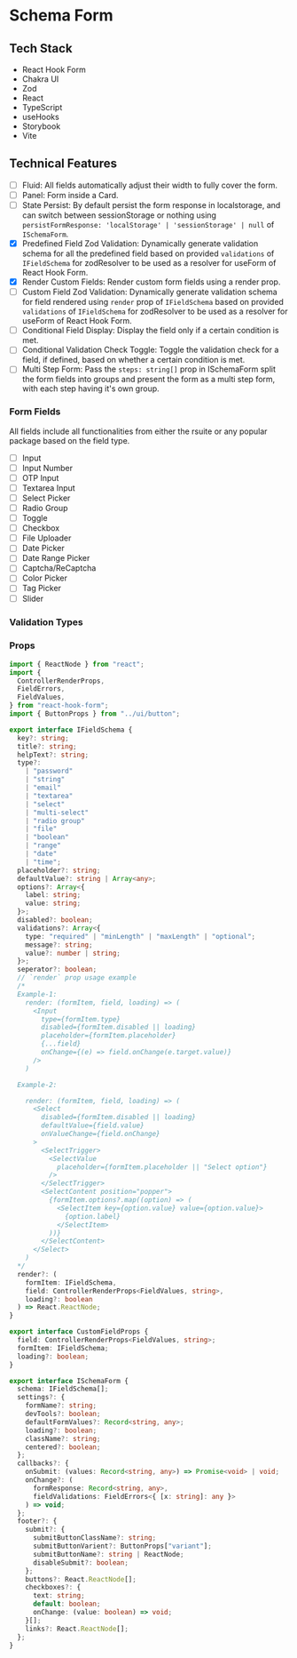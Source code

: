 # Schema Form

## Tech Stack

- React Hook Form
- Chakra UI
- Zod
- React
- TypeScript
- useHooks
- Storybook
- Vite

## Technical Features

- [ ] Fluid: All fields automatically adjust their width to fully cover the form.
- [ ] Panel: Form inside a Card.
- [ ] State Persist: By default persist the form response in localstorage, and can switch between sessionStorage or nothing using `persistFormResponse: 'localStorage' | 'sessionStorage' | null` of `ISchemaForm`.
- [x] Predefined Field Zod Validation: Dynamically generate validation schema for all the predefined field based on provided `validations` of `IFieldSchema` for zodResolver to be used as a resolver for useForm of React Hook Form.
- [x] Render Custom Fields: Render custom form fields using a render prop.
- [ ] Custom Field Zod Validation: Dynamically generate validation schema for field rendered using `render` prop of `IFieldSchema` based on provided `validations` of `IFieldSchema` for zodResolver to be used as a resolver for useForm of React Hook Form.
- [ ] Conditional Field Display: Display the field only if a certain condition is met.
- [ ] Conditional Validation Check Toggle: Toggle the validation check for a field, if defined, based on whether a certain condition is met.
- [ ] Multi Step Form: Pass the `steps: string[]` prop in ISchemaForm split the form fields into groups and present the form as a multi step form, with each step having it's own group.

### Form Fields

All fields include all functionalities from either the rsuite or any popular package based on the field type.

- [ ] Input
- [ ] Input Number
- [ ] OTP Input
- [ ] Textarea Input
- [ ] Select Picker
- [ ] Radio Group
- [ ] Toggle
- [ ] Checkbox
- [ ] File Uploader
- [ ] Date Picker
- [ ] Date Range Picker
- [ ] Captcha/ReCaptcha
- [ ] Color Picker
- [ ] Tag Picker
- [ ] Slider
<!-- - [ ] Currency Picker
- [ ] Phone Number Picker
- [ ] Time Picker
- [ ] Time Range Picker
- [ ] Map Picker
- [ ] Credit Card Picker -->

### Validation Types

### Props

```ts
import { ReactNode } from "react";
import {
  ControllerRenderProps,
  FieldErrors,
  FieldValues,
} from "react-hook-form";
import { ButtonProps } from "../ui/button";

export interface IFieldSchema {
  key?: string;
  title?: string;
  helpText?: string;
  type?:
    | "password"
    | "string"
    | "email"
    | "textarea"
    | "select"
    | "multi-select"
    | "radio group"
    | "file"
    | "boolean"
    | "range"
    | "date"
    | "time";
  placeholder?: string;
  defaultValue?: string | Array<any>;
  options?: Array<{
    label: string;
    value: string;
  }>;
  disabled?: boolean;
  validations?: Array<{
    type: "required" | "minLength" | "maxLength" | "optional";
    message?: string;
    value?: number | string;
  }>;
  seperator?: boolean;
  // `render` prop usage example
  /*
  Example-1:
    render: (formItem, field, loading) => (
      <Input
        type={formItem.type}
        disabled={formItem.disabled || loading}
        placeholder={formItem.placeholder}
        {...field}
        onChange={(e) => field.onChange(e.target.value)}
      />
    )

  Example-2:

    render: (formItem, field, loading) => (
      <Select
        disabled={formItem.disabled || loading}
        defaultValue={field.value}
        onValueChange={field.onChange}
      >
        <SelectTrigger>
          <SelectValue
            placeholder={formItem.placeholder || "Select option"}
          />
        </SelectTrigger>
        <SelectContent position="popper">
          {formItem.options?.map((option) => (
            <SelectItem key={option.value} value={option.value}>
              {option.label}
            </SelectItem>
          ))}
        </SelectContent>
      </Select>
    )
  */
  render?: (
    formItem: IFieldSchema,
    field: ControllerRenderProps<FieldValues, string>,
    loading?: boolean
  ) => React.ReactNode;
}

export interface CustomFieldProps {
  field: ControllerRenderProps<FieldValues, string>;
  formItem: IFieldSchema;
  loading?: boolean;
}

export interface ISchemaForm {
  schema: IFieldSchema[];
  settings?: {
    formName?: string;
    devTools?: boolean;
    defaultFormValues?: Record<string, any>;
    loading?: boolean;
    className?: string;
    centered?: boolean;
  };
  callbacks?: {
    onSubmit: (values: Record<string, any>) => Promise<void> | void;
    onChange?: (
      formResponse: Record<string, any>,
      fieldValidations: FieldErrors<{ [x: string]: any }>
    ) => void;
  };
  footer?: {
    submit?: {
      submitButtonClassName?: string;
      submitButtonVarient?: ButtonProps["variant"];
      submitButtonName?: string | ReactNode;
      disableSubmit?: boolean;
    };
    buttons?: React.ReactNode[];
    checkboxes?: {
      text: string;
      default: boolean;
      onChange: (value: boolean) => void;
    }[];
    links?: React.ReactNode[];
  };
}
```
